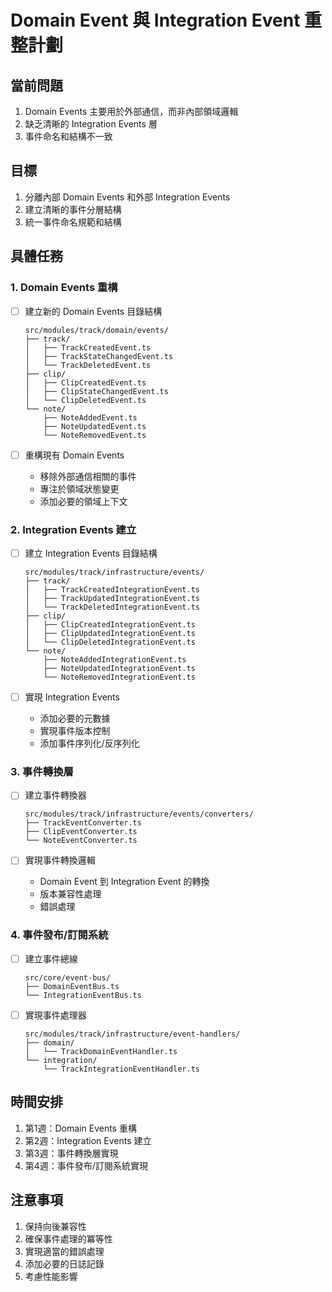 # Domain Event 與 Integration Event 重整計劃

## 當前問題

1. Domain Events 主要用於外部通信，而非內部領域邏輯
2. 缺乏清晰的 Integration Events 層
3. 事件命名和結構不一致

## 目標

1. 分離內部 Domain Events 和外部 Integration Events
2. 建立清晰的事件分層結構
3. 統一事件命名規範和結構

## 具體任務

### 1. Domain Events 重構

- [ ] 建立新的 Domain Events 目錄結構

  ```
  src/modules/track/domain/events/
  ├── track/
  │   ├── TrackCreatedEvent.ts
  │   ├── TrackStateChangedEvent.ts
  │   └── TrackDeletedEvent.ts
  ├── clip/
  │   ├── ClipCreatedEvent.ts
  │   ├── ClipStateChangedEvent.ts
  │   └── ClipDeletedEvent.ts
  └── note/
      ├── NoteAddedEvent.ts
      ├── NoteUpdatedEvent.ts
      └── NoteRemovedEvent.ts
  ```

- [ ] 重構現有 Domain Events
  - 移除外部通信相關的事件
  - 專注於領域狀態變更
  - 添加必要的領域上下文

### 2. Integration Events 建立

- [ ] 建立 Integration Events 目錄結構

  ```
  src/modules/track/infrastructure/events/
  ├── track/
  │   ├── TrackCreatedIntegrationEvent.ts
  │   ├── TrackUpdatedIntegrationEvent.ts
  │   └── TrackDeletedIntegrationEvent.ts
  ├── clip/
  │   ├── ClipCreatedIntegrationEvent.ts
  │   ├── ClipUpdatedIntegrationEvent.ts
  │   └── ClipDeletedIntegrationEvent.ts
  └── note/
      ├── NoteAddedIntegrationEvent.ts
      ├── NoteUpdatedIntegrationEvent.ts
      └── NoteRemovedIntegrationEvent.ts
  ```

- [ ] 實現 Integration Events
  - 添加必要的元數據
  - 實現事件版本控制
  - 添加事件序列化/反序列化

### 3. 事件轉換層

- [ ] 建立事件轉換器

  ```
  src/modules/track/infrastructure/events/converters/
  ├── TrackEventConverter.ts
  ├── ClipEventConverter.ts
  └── NoteEventConverter.ts
  ```

- [ ] 實現事件轉換邏輯
  - Domain Event 到 Integration Event 的轉換
  - 版本兼容性處理
  - 錯誤處理

### 4. 事件發布/訂閱系統

- [ ] 建立事件總線

  ```
  src/core/event-bus/
  ├── DomainEventBus.ts
  └── IntegrationEventBus.ts
  ```

- [ ] 實現事件處理器

  ```
  src/modules/track/infrastructure/event-handlers/
  ├── domain/
  │   └── TrackDomainEventHandler.ts
  └── integration/
      └── TrackIntegrationEventHandler.ts
  ```

## 時間安排

1. 第1週：Domain Events 重構
2. 第2週：Integration Events 建立
3. 第3週：事件轉換層實現
4. 第4週：事件發布/訂閱系統實現

## 注意事項

1. 保持向後兼容性
2. 確保事件處理的冪等性
3. 實現適當的錯誤處理
4. 添加必要的日誌記錄
5. 考慮性能影響
